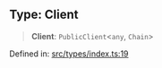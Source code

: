 
## Type: Client

> **Client**: `PublicClient`\<`any`, `Chain`\>

Defined in: [src/types/index.ts:19](https://github.com/centrifuge/sdk/blob/53d114090a2f30046959761b9bf8f6f2a6b15867/src/types/index.ts#L19)
